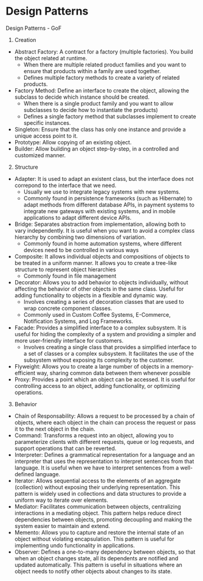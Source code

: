 # Design Patterns

Design Patterns - GoF

1) Creation
- Abstract Factory: A contract for a factory (multiple factories). You build the object related at runtime.
  * When there are multiple related product families and you want to ensure that products within a family are used together.
  * Defines multiple factory methods to create a variety of related products.
- Factory Method: Define an interface to create the object, allowing the subclass to decide which instance should be created.
  * When there is a single product family and you want to allow subclasses to decide how to instantiate the products)
  * Defines a single factory method that subclasses implement to create specific instances.
- Singleton: Ensure that the class has only one instance and provide a unique access point to it.
- Prototype: Allow copying of an existing object.
- Builder: Allow building an object step-by-step, in a controlled and customized manner.

2) Structure
- Adapter: It is used to adapt an existent class, but the interface does not correpond to the interface that we need.
  * Usually we use to integrate legacy systems with new systems.
  * Commonly found in persistence frameworks (such as Hibernate) to adapt methods from different database APIs, in payment systems to integrate new gateways with existing systems, and in mobile applications to adapt different device APIs.
- Bridge: Separates abstraction from implementation, allowing both to vary independently. It is useful when you want to avoid a complex class hierarchy by combining two dimensions of variation.
  * Commonly found in home automation systems, where different devices need to be controlled in various ways
- Composite: It allows individual objects and compositions of objects to be treated in a uniform manner. It allows you to create a tree-like structure to represent object hierarchies
  * Commonly found in file management
- Decorator: Allows you to add behavior to objects individually, without affecting the behavior of other objects in the same class. Useful for adding functionality to objects in a flexible and dynamic way.
  * Involves creating a series of decoration classes that are used to wrap concrete component classes.
  * Commonly used in Custom Coffee Systems, E-Commerce, Notification Systems, and Log Frameworks.
- Facade: Provides a simplified interface to a complex subsystem. It is useful for hiding the complexity of a system and providing a simpler and more user-friendly interface for customers.
  * Involves creating a single class that provides a simplified interface to a set of classes or a complex subsystem. It facilitates the use of the subsystem without exposing its complexity to the customer.
- Flyweight: Allows you to create a large number of objects in a memory-efficient way, sharing common data between them whenever possible
- Proxy: Provides a point which an object can be accessed. It is useful for controlling access to an object, adding functionality, or optimizing operations.

3) Behavior
- Chain of Responsability: Allows a request to be processed by a chain of objects, where each object in the chain can process the request or pass it to the next object in the chain.
- Command: Transforms a request into an object, allowing you to parameterize clients with different requests, queue or log requests, and support operations that can be reverted.
- Interpreter: Defines a grammatical representation for a language and an interpreter that uses the representation to interpret sentences from that language. It is useful when we have to interpret sentences from a well-defined language.
- Iterator: Allows sequential access to the elements of an aggregate (collection) without exposing their underlying representation. This pattern is widely used in collections and data structures to provide a uniform way to iterate over elements.
- Mediator: Facilitates communication between objects, centralizing interactions in a mediating object. This pattern helps reduce direct dependencies between objects, promoting decoupling and making the system easier to maintain and extend.
- Memento: Allows you to capture and restore the internal state of an object without violating encapsulation. This pattern is useful for implementing undo functionality in applications.
- Observer: Defines a one-to-many dependency between objects, so that when an object changes state, all its dependents are notified and updated automatically. This pattern is useful in situations where an object needs to notify other objects about changes to its state.